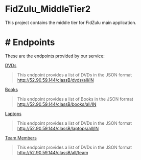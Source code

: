 # FidZulu_MiddleTier2
This project contains the middle tier for FidZulu main application.  

# # Endpoints

These are the endpoints provided by our service:

[DVDs](http://52.90.59.144/classB/dvds/all/IN)
> This endpoint provides a list of DVDs in the JSON format
>http://52.90.59.144/classB/dvds/all/IN

[Books](http://52.90.59.144/classB/books/all/IN)
> This endpoint provides a list of Books in the JSON format
>http://52.90.59.144/classB/books/all/IN

[Laptops](http://52.90.59.144/classB/laptops/all/IN)
> This endpoint provides a list of DVDs in the JSON format
>http://52.90.59.144/classB/laptops/all/IN

[Team Members](http://52.90.59.144/classB/all/team)
> This endpoint provides a list of DVDs in the JSON format
>http://52.90.59.144/classB/all/team